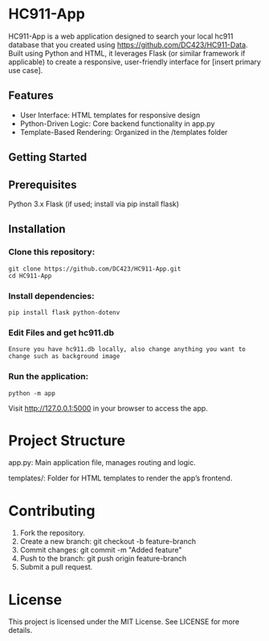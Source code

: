 

# HC911-App

HC911-App is a web application designed to search your local hc911 database that you created using https://github.com/DC423/HC911-Data. Built using Python and HTML, it leverages Flask (or similar framework if applicable) to create a responsive, user-friendly interface for [insert primary use case].

## Features

- User Interface: HTML templates for responsive design
- Python-Driven Logic: Core backend functionality in app.py
- Template-Based Rendering: Organized in the /templates folder

## Getting Started

## Prerequisites

Python 3.x
Flask (if used; install via pip install flask)

## Installation

### Clone this repository:

```
git clone https://github.com/DC423/HC911-App.git
cd HC911-App
```


### Install dependencies:

```
pip install flask python-dotenv
```

### Edit Files and get hc911.db

```
Ensure you have hc911.db locally, also change anything you want to change such as background image
```

### Run the application:

```
python -m app
```


Visit http://127.0.0.1:5000 in your browser to access the app.

# Project Structure

app.py: Main application file, manages routing and logic.

templates/: Folder for HTML templates to render the app’s frontend.

# Contributing
1) Fork the repository.
2) Create a new branch: git checkout -b feature-branch
3) Commit changes: git commit -m "Added feature"
4) Push to the branch: git push origin feature-branch
5) Submit a pull request.

# License

This project is licensed under the MIT License. See LICENSE for more details.


